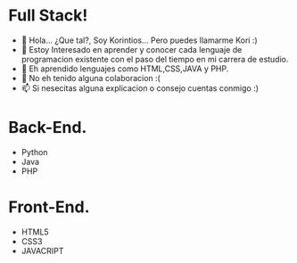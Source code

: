 # Full Stack!

- 👋 Hola... ¿Que tal?, Soy Korintios... Pero puedes llamarme Kori :)
- 👀 Estoy Interesado en aprender y conocer cada lenguaje de programacion existente con el paso del tiempo en mi carrera de estudio.
- 🌱 Eh aprendido lenguajes como HTML,CSS,JAVA y PHP.
- 💞️ No eh tenido alguna colaboracion :(
- 📫 Si nesecitas alguna explicacion o consejo cuentas conmigo :)

# Back-End.
- Python
- Java
- PHP

# Front-End.
- HTML5
- CSS3
- JAVACRIPT

<!---
Korintios/Korintios is a ✨ special ✨ repository because its `README.md` (this file) appears on your GitHub profile.
You can click the Preview link to take a look at your changes.
--->
